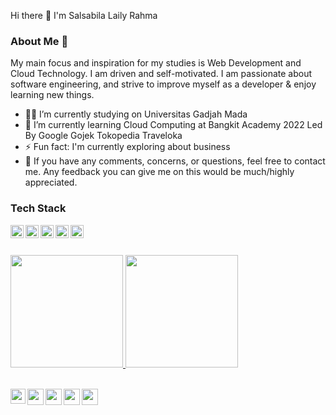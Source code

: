 Hi there 👋 I'm Salsabila Laily Rahma 
<br>

### About Me 🚀
My main focus and inspiration for my studies is Web Development and Cloud Technology. I am driven and self-motivated. I am passionate about software engineering, and strive to improve myself as a developer & enjoy learning new things.
<br>

- 👨‍💻 I’m currently studying on Universitas Gadjah Mada
- 🌱 I’m currently learning Cloud Computing at Bangkit Academy 2022 Led By Google Gojek Tokopedia Traveloka
- ⚡ Fun fact: I'm currently exploring about business
- 🙌 If you have any comments, concerns, or questions, feel free to contact me. Any feedback you can give me on this would be much/highly appreciated.

### Tech Stack
  <a href="#"><img align="left" alt="JavaScript" title="JavaScript" width="21px" src="https://upload.wikimedia.org/wikipedia/commons/9/99/Unofficial_JavaScript_logo_2.svg" /></a>
  <a href="https://nodejs.org/"><img align="left" alt="NodeJS" title="NodeJS" width="21px" src="https://seeklogo.com/images/N/nodejs-logo-FBE122E377-seeklogo.com.png" /></a>
  <a href="https://reactjs.org/"><img align="left" alt="React" title="React" width="21px" src="https://cdn.worldvectorlogo.com/logos/react-2.svg" /></a>
  <a href="https://hapi.dev/"><img align="left" alt="Hapi" title="Hapi (NodeJS HTTP Framework)" width="21px" src="https://avatars.githubusercontent.com/u/3774533?s=200&v=4" /></a>
   <a href="https://laravel.com/"><img align="left" alt="Laravel" title="Laravel" width="21px" src="https://www.svgrepo.com/show/353985/laravel.svg" /></a>
  <br>
  <br>

<p align="left">
<a href="https://github.com/salsabilalaily">
  <img height="180em" src="https://github-readme-stats-eight-theta.vercel.app/api?username=salsabilalaily&show_icons=true&theme=algolia&include_all_commits=true&count_private=true"/>
  <img height="180em" src="https://github-readme-stats-eight-theta.vercel.app/api/top-langs/?username=salsabilalaily&layout=compact&langs_count=8&theme=algolia"/>
</a>
</p>

<br>
<a href="https://www.linkedin.com/in/salsabila-laily-rahma-88994119a">
  <img align="left" width="24px" src="https://cdn.jsdelivr.net/npm/simple-icons@v3/icons/linkedin.svg"  />
</a>
<a href="https://www.instagram.com/salsabilalaily/">
  <img align="left" width="26px" src="https://cdn.jsdelivr.net/npm/simple-icons@v3/icons/instagram.svg" />
</a>
<a href="mailto: salsabilalailyrahma95@gmail.com">
  <img align="left" width="26px" src="https://cdn.jsdelivr.net/npm/simple-icons@v3/icons/gmail.svg" />
</a>
<a href="https://web.facebook.com/salsabilalailyr">
  <img align="left" width="26px" src="https://cdn.jsdelivr.net/npm/simple-icons@v3/icons/facebook.svg" />
</a>
<a href="https://twitter.com/salsabilalail15">
  <img align="left" width="26px" src="https://cdn.jsdelivr.net/npm/simple-icons@v3/icons/twitter.svg" />
</a>

<br>
